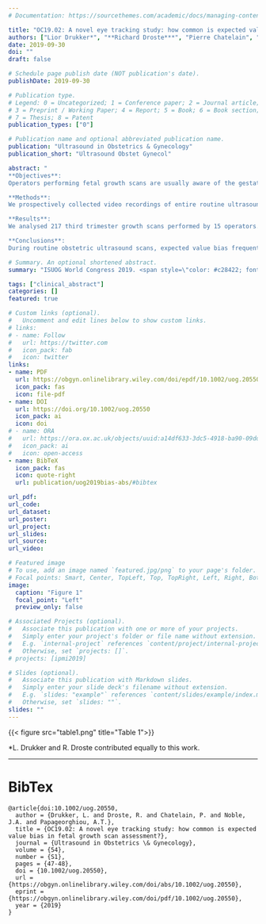```yaml
---
# Documentation: https://sourcethemes.com/academic/docs/managing-content/

title: "OC19.02: A novel eye tracking study: how common is expected value bias in fetal growth scan assessment?"
authors: ["Lior Drukker*", "**Richard Droste***", "Pierre Chatelain", "J Alison Noble", "Aris Papageorghiou"]
date: 2019-09-30
doi: ""
draft: false

# Schedule page publish date (NOT publication's date).
publishDate: 2019-09-30

# Publication type.
# Legend: 0 = Uncategorized; 1 = Conference paper; 2 = Journal article;
# 3 = Preprint / Working Paper; 4 = Report; 5 = Book; 6 = Book section;
# 7 = Thesis; 8 = Patent
publication_types: ["0"]

# Publication name and optional abbreviated publication name.
publication: "Ultrasound in Obstetrics & Gynecology"
publication_short: "Ultrasound Obstet Gynecol"

abstract: "
**Objectives**:
Operators performing fetal growth scans are usually aware of the gestational age. This may lead to expected‐value bias when measuring biometry, if ultrasound machines display the measurement value on the screen. This study evaluated the occurrence and impact of the expected measurement bias in routine growth scans.

**Methods**:
We prospectively collected video recordings of entire routine ultrasound scans coupled with operator eye‐tracking. We defined expected value bias when the operator was looking at the “measurement box” during the process of caliper adjustment, before saving a measurement. We evaluated the occurrence and quantified the direction of bias.

**Results**:
We analysed 217 third trimester growth scans performed by 15 operators. Expected value bias occurred in 94% of acquisitions. In 51% vs. 21% of biased acquisitions, the operator adjusted the measurement toward vs. away from the expected value, respectively. On average, measurements were corrected by 2.5 ± 5.7, 2.8 ± 11.3, and 3.2 ± 10.5 days of gestation towards the expected value, for the HC, AC, and FL, respectively (p < 0.001). Comparing the deviation between the measured and expected value, a statistically significant reduction in the variance of HC and FL, but not AC measurements were noted once the operator was biased (P < 0.001 for HC, P = 0.08 for AC, P < 0.01 for FL).

**Conclusions**:
During routine obstetric ultrasound scans, expected value bias frequently and significantly changes measurements of standard biometric planes."

# Summary. An optional shortened abstract.
summary: "ISUOG World Congress 2019. <span style=\"color: #c28422; font-weight:bold\">Oral presentation</span>. *LD and RD contributed equally to this work."

tags: ["clinical_abstract"]
categories: []
featured: true

# Custom links (optional).
#   Uncomment and edit lines below to show custom links.
# links:
# - name: Follow
#   url: https://twitter.com
#   icon_pack: fab
#   icon: twitter
links:
- name: PDF
  url: https://obgyn.onlinelibrary.wiley.com/doi/epdf/10.1002/uog.20550
  icon_pack: fas
  icon: file-pdf
- name: DOI
  url: https://doi.org/10.1002/uog.20550
  icon_pack: ai
  icon: doi
# - name: ORA
#   url: https://ora.ox.ac.uk/objects/uuid:a14df633-3dc5-4918-ba90-09dda3f51363
#   icon_pack: ai
#   icon: open-access
- name: BibTeX
  icon_pack: fas
  icon: quote-right
  url: publication/uog2019bias-abs/#bibtex

url_pdf:
url_code:
url_dataset:
url_poster:
url_project:
url_slides:
url_source:
url_video:

# Featured image
# To use, add an image named `featured.jpg/png` to your page's folder. 
# Focal points: Smart, Center, TopLeft, Top, TopRight, Left, Right, BottomLeft, Bottom, BottomRight.
image:
  caption: "Figure 1"
  focal_point: "Left"
  preview_only: false

# Associated Projects (optional).
#   Associate this publication with one or more of your projects.
#   Simply enter your project's folder or file name without extension.
#   E.g. `internal-project` references `content/project/internal-project/index.md`.
#   Otherwise, set `projects: []`.
# projects: [ipmi2019]

# Slides (optional).
#   Associate this publication with Markdown slides.
#   Simply enter your slide deck's filename without extension.
#   E.g. `slides: "example"` references `content/slides/example/index.md`.
#   Otherwise, set `slides: ""`.
slides: ""
---
```


<a name="table1"></a>
{{< figure src="table1.png" title="Table 1">}}

*L. Drukker and R. Droste contributed equally to this work.

---
# BibTex

```
@article{doi:10.1002/uog.20550,
  author = {Drukker, L. and Droste, R. and Chatelain, P. and Noble, J.A. and Papageorghiou, A.T.},
  title = {OC19.02: A novel eye tracking study: how common is expected value bias in fetal growth scan assessment?},
  journal = {Ultrasound in Obstetrics \& Gynecology},
  volume = {54},
  number = {S1},
  pages = {47-48},
  doi = {10.1002/uog.20550},
  url = {https://obgyn.onlinelibrary.wiley.com/doi/abs/10.1002/uog.20550},
  eprint = {https://obgyn.onlinelibrary.wiley.com/doi/pdf/10.1002/uog.20550},
  year = {2019}
}
```
